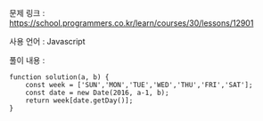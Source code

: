 문제 링크 : https://school.programmers.co.kr/learn/courses/30/lessons/12901

사용 언어 : Javascript

풀이 내용 :

```
function solution(a, b) {
    const week = ['SUN','MON','TUE','WED','THU','FRI','SAT'];
    const date = new Date(2016, a-1, b);
    return week[date.getDay()];
}
```
